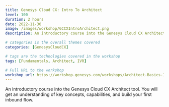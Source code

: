 ```yaml
---
title: Genesys Cloud CX: Intro To Architect
level: 100
duration: 2 hours
date: 2022-11-30
image: /images/workshop/GCCXIntroArchitect.png
description: An introductory course into the Genesys Cloud CX Architect tool. You will get an understanding of key concepts, capabilities, and build your first inbound flow.

# categories is the overall themes covered 
categories: [GenesysCloudCX]

# tags are the technologies covered in the workshop
tags: [Fundamentals, Architect, IVR]

# Full URL to the workshop
workshop_url: https://workshop.genesys.com/workshops/Architect-Basics-101/
---
```


An introductory course into the Genesys Cloud CX Architect tool. You will get an understanding of key concepts, capabilities, and build your first inbound flow.
